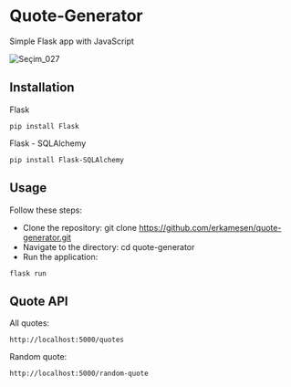 # Quote-Generator
Simple Flask app with JavaScript 

![Seçim_027](https://user-images.githubusercontent.com/120065120/214364896-e43ef3d1-b096-482a-86b7-ca295202a9fb.png)


## Installation

Flask
```
pip install Flask
```
Flask - SQLAlchemy
```
pip install Flask-SQLAlchemy
```

## Usage
Follow these steps:
- Clone the repository: git clone https://github.com/erkamesen/quote-generator.git
- Navigate to the directory: cd quote-generator
- Run the application:
```
flask run
```



## Quote API
All quotes:
```
http://localhost:5000/quotes
```
Random quote:
```
http://localhost:5000/random-quote
```

